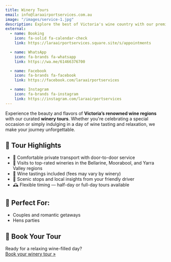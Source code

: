 ```yaml
---
title: Winery Tours
email: info@laraairportservices.com.au
image: "/images/service-1.jpg"
description: Explore the best of Victoria's wine country with our premium winery tour service.
external:
  - name: Booking
    icon: fa-solid fa-calendar-check
    link: https://laraairportservices.square.site/s/appointments

  - name: WhatsApp
    icon: fa-brands fa-whatsapp
    link: https://wa.me/61466376700

  - name: Facebook
    icon: fa-brands fa-facebook
    link: https://facebook.com/laraairportservices

  - name: Instagram
    icon: fa-brands fa-instagram
    link: https://instagram.com/laraairportservices
---
```


Experience the beauty and flavors of **Victoria’s renowned wine regions** with our curated **winery tours**. Whether you're celebrating a special occasion or simply indulging in a day of wine tasting and relaxation, we make your journey unforgettable.

## 🌿 Tour Highlights

- 🚐 Comfortable private transport with door-to-door service
- 🍇 Visits to top-rated wineries in the Bellarine, Moorabool, and Yarra Valley regions
- 🍷 Wine tastings included (fees may vary by winery)
- 📸 Scenic stops and local insights from your friendly driver
- 🕰️ Flexible timing — half-day or full-day tours available

## 🥂 Perfect For:

- Couples and romantic getaways
- Hens parties

## 📅 Book Your Tour

Ready for a relaxing wine-filled day?  
[Book your winery tour »](../../contact)
